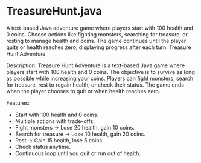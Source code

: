 # TreasureHunt.java
A text-based Java adventure game where players start with 100 health and 0 coins. Choose actions like fighting monsters, searching for treasure, or resting to manage health and coins. The game continues until the player quits or health reaches zero, displaying progress after each turn.
Treasure Hunt Adventure

Description:
Treasure Hunt Adventure is a text-based Java game where players start with 100 health and 0 coins. The objective is to survive as long as possible while increasing your coins. Players can fight monsters, search for treasure, rest to regain health, or check their status. The game ends when the player chooses to quit or when health reaches zero.

Features:
* Start with 100 health and 0 coins.
* Multiple actions with trade-offs:
* Fight monsters → Lose 20 health, gain 10 coins.
* Search for treasure → Lose 10 health, gain 20 coins.
* Rest → Gain 15 health, lose 5 coins.
* Check status anytime.
* Continuous loop until you quit or run out of health.

